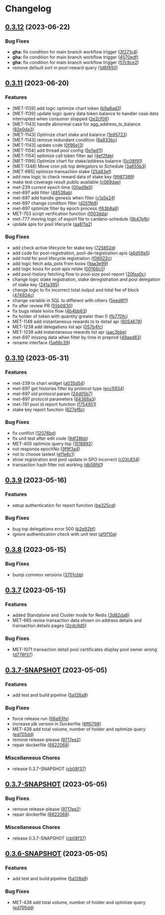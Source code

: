 # Changelog

## [0.3.12](https://github.com/cardano-foundation/cf-explorer-api/compare/v0.3.11...v0.3.12) (2023-06-22)


### Bug Fixes

* **gha:** fix condition for main branch workflow trigger ([3f271c4](https://github.com/cardano-foundation/cf-explorer-api/commit/3f271c41a0f3721a641baf3e1b5f2615531da28c))
* **gha:** fix condition for main branch workflow trigger ([4570edf](https://github.com/cardano-foundation/cf-explorer-api/commit/4570edf402fc3f847a28308561933b070d3f1019))
* **gha:** fix condition for main branch workflow trigger ([57c9ce2](https://github.com/cardano-foundation/cf-explorer-api/commit/57c9ce2fccfa1e353e348935c290ebdc2c852d18))
* remove default sort in pool-reward query ([1d6f850](https://github.com/cardano-foundation/cf-explorer-api/commit/1d6f850d1a0a4a2517819488a10341566add2e6a))

## [0.3.11](https://github.com/cardano-foundation/cf-explorer-api/compare/v0.3.10...v0.3.11) (2023-06-20)


### Features

* [MET-1139] add logic optimize chart token ([b9a8ad3](https://github.com/cardano-foundation/cf-explorer-api/commit/b9a8ad39be257a24ad1c8b38f51f146db5057613))
* [MET-1139] update logic query data token balance to handler case data interrupted when consumer stopped ([2e2cf08](https://github.com/cardano-foundation/cf-explorer-api/commit/2e2cf08202f9c8b98e7ff3fa391dd4e97d472fce))
* [MET-1143] handle abnormal case for agg_address_tx_balance ([82e0da3](https://github.com/cardano-foundation/cf-explorer-api/commit/82e0da352b91b473870a7e6e775b098cc3950476))
* [MET-1143] Optimize chart stake and balance ([1b95723](https://github.com/cardano-foundation/cf-explorer-api/commit/1b95723ceacd4a5307a642fe466d322a5d7b44e9))
* [MET-1143] remove redundant condition ([8a833bc](https://github.com/cardano-foundation/cf-explorer-api/commit/8a833bc921ead41b9a1331ff58a05d2ceb76a132))
* [MET-1143] update code ([0f96e13](https://github.com/cardano-foundation/cf-explorer-api/commit/0f96e13e37f3759e73f16f3fb0eeac18be8c6a9f))
* [MET-1154] add thread pool config ([5e1ad11](https://github.com/cardano-foundation/cf-explorer-api/commit/5e1ad11aa5e819a5a1ea4e053a3d6e4a69870e48))
* [MET-1154] optimize call token filter api ([4ef2fde](https://github.com/cardano-foundation/cf-explorer-api/commit/4ef2fde3c376018bee8d62629ae0b228b803a9fa))
* [MET-1199] Optimize chart for stake/address balance ([0c08f91](https://github.com/cardano-foundation/cf-explorer-api/commit/0c08f91cc1a57e6ab4dfa5074395b31b01399c04))
* [MET-1348] Move cron job top delegators to Schedule ([3a655b3](https://github.com/cardano-foundation/cf-explorer-api/commit/3a655b35e4fc820f47fd593c04c992648fd27fc6))
* [MET-665] optimize transaction stake ([25d43ef](https://github.com/cardano-foundation/cf-explorer-api/commit/25d43effcee27b16ddf49675b648f5b60c9a4129))
* add new logic to check reward data of stake key ([9987389](https://github.com/cardano-foundation/cf-explorer-api/commit/99873895b9e244fd017f81b317328fa9f1bfed3c))
* make test coverage result public available ([c069dae](https://github.com/cardano-foundation/cf-explorer-api/commit/c069dae24408a589d7859f0161d550c93be11947))
* met-239 current epoch time ([00ad9e5](https://github.com/cardano-foundation/cf-explorer-api/commit/00ad9e59169c78ceb0adb5a0072b923aa29ec387))
* met-697 add filter ([48538ab](https://github.com/cardano-foundation/cf-explorer-api/commit/48538ab40ff7df9f3f25b2656cba608a2c159159))
* met-697 add handle genesis when filter ([c1a5e24](https://github.com/cardano-foundation/cf-explorer-api/commit/c1a5e24db954ebeb9e634ca229584eb96f02de57))
* met-697 change condition filter ([d251fb8](https://github.com/cardano-foundation/cf-explorer-api/commit/d251fb8dfb270fe96c3ec2525b07ca343a1990e1))
* met-697 optimize filter by epoch process ([f63b8a6](https://github.com/cardano-foundation/cf-explorer-api/commit/f63b8a63cfad1f218b6f78a914de0fca20086e77))
* MET-753 script verification function ([f003dda](https://github.com/cardano-foundation/cf-explorer-api/commit/f003dda3bb24072576b1b525f04ff301a3678002))
* met-777 moving logic of export file to cardano-schedule ([9b47efb](https://github.com/cardano-foundation/cf-explorer-api/commit/9b47efbd18ba4e93f90bca99f90554c0b7ad236e))
* update apis for pool lifecycle ([aa811a2](https://github.com/cardano-foundation/cf-explorer-api/commit/aa811a26687382e85d0bc99e00adb154a27cca35))


### Bug Fixes

* add check active lifecycle for stake key ([725852d](https://github.com/cardano-foundation/cf-explorer-api/commit/725852d655e526693b199963d4bd268a8d1a7985))
* add code for pool-registration, pool-de-registration apis ([a6d59a5](https://github.com/cardano-foundation/cf-explorer-api/commit/a6d59a5f33973c5c21f67d439181dfc1c29f4434))
* add hold for pool lifecycle registration ([f06622c](https://github.com/cardano-foundation/cf-explorer-api/commit/f06622c713f3119d62a341ef21412307190af7eb))
* add logic fetch ada_pots from koios ([9aa3e99](https://github.com/cardano-foundation/cf-explorer-api/commit/9aa3e99dc1a47bcbdcda321aef806fc5ad32f937))
* add logic koios for pool apis relate ([00166c0](https://github.com/cardano-foundation/cf-explorer-api/commit/00166c0141998074d1810ab89a32e0bd3201fa9a))
* add pool-history fetching flow to pool-size pool-report ([20fea0c](https://github.com/cardano-foundation/cf-explorer-api/commit/20fea0c4d1ccb186683fca67c20050555e009316))
* change logic stake registration, stake deregistration and pool delegation of stake key ([241a395](https://github.com/cardano-foundation/cf-explorer-api/commit/241a3951d9c1e15e5a471708fd120fdc32d6cab8))
* change logic to fix incorrect total output and total fee of block ([474924c](https://github.com/cardano-foundation/cf-explorer-api/commit/474924cb1beee371dc2a1b4af9e3b40471e3257e))
* change variable in SQL to different with others ([5eed8f1](https://github.com/cardano-foundation/cf-explorer-api/commit/5eed8f104921fbd19d17994434ea533432f4bcb1))
* fix after review PR ([55b0830](https://github.com/cardano-foundation/cf-explorer-api/commit/55b08307f8e1f5db0443a5d11f1279d103a4abbc))
* fix bugs relate koios flow ([4b4bb63](https://github.com/cardano-foundation/cf-explorer-api/commit/4b4bb6370dc3e1bc0198f7b724003b89455b10a0))
* fix holder of token with quantity greater than 0 ([fb770fc](https://github.com/cardano-foundation/cf-explorer-api/commit/fb770fc87182235ef222c683193d80f3b39ffe66))
* MET-1148 add instantaneous rewards to tx detail api ([8054678](https://github.com/cardano-foundation/cf-explorer-api/commit/8054678f80d263a522611314b1e53b0e5c8ac738))
* MET-1238 add delegations list api ([057b4fc](https://github.com/cardano-foundation/cf-explorer-api/commit/057b4fc17921c78f9d99c6d961e66510a0ef9067))
* MET-1238 add instantaneous rewards list api ([aac3bbe](https://github.com/cardano-foundation/cf-explorer-api/commit/aac3bbe4f9fd2c0f6cf165f388244536a296f0e0))
* met-697 missing data when filter by time in preprod ([49aad83](https://github.com/cardano-foundation/cf-explorer-api/commit/49aad8307d822c1c2ff39dcaea95eca1b55bcd4c))
* rename interface ([5a66c39](https://github.com/cardano-foundation/cf-explorer-api/commit/5a66c39b74b89a5e96b7a0dcfdb7af0e23fb7367))

## [0.3.10](https://github.com/cardano-foundation/cf-explorer-api/compare/v0.3.9...v0.3.10) (2023-05-31)


### Features

* met-239 tx chart widget ([a035d54](https://github.com/cardano-foundation/cf-explorer-api/commit/a035d54682468d68212ae71a0690b10e9d7fe7c0))
* met-697 get histories filter by protocol type ([ecc5934](https://github.com/cardano-foundation/cf-explorer-api/commit/ecc59347c5d31595932c46d86b5c67e916972f4e))
* met-697 old protocol param ([24d05b7](https://github.com/cardano-foundation/cf-explorer-api/commit/24d05b745d91a0c0f4f64cd86deb90042dfc1fbe))
* met-697 protocol parameters ([64388a3](https://github.com/cardano-foundation/cf-explorer-api/commit/64388a312cdc015843860a63d76ca5ecb81d7a47))
* met-741 pool id report function ([f754951](https://github.com/cardano-foundation/cf-explorer-api/commit/f754951037bfbb87227d6bc1ef9713b9961735f9))
* stake key report function ([627ef8c](https://github.com/cardano-foundation/cf-explorer-api/commit/627ef8c11f37e716a15ff5945c8cefce315df189))


### Bug Fixes

* fix conflict ([12076bd](https://github.com/cardano-foundation/cf-explorer-api/commit/12076bd1b330674db4dfb1372a1b68b68de7e4a0))
* fix unit test after edit code ([9df28bb](https://github.com/cardano-foundation/cf-explorer-api/commit/9df28bb4f1176cc44ea33eeb0b4d260c3118bf4e))
* MET-400 optimize query top ([1518892](https://github.com/cardano-foundation/cf-explorer-api/commit/1518892418600fae5318e9008dc48fd440ae9a6c))
* not response epochNo ([9f9f3a4](https://github.com/cardano-foundation/cf-explorer-api/commit/9f9f3a4b4279389520710ecb443210a36ee94e9a))
* not to choose lastest ([ef1e6c1](https://github.com/cardano-foundation/cf-explorer-api/commit/ef1e6c187a94f3f901b43073c56858035322de05))
* show registration and pool update in SPO incorrect ([c03c834](https://github.com/cardano-foundation/cf-explorer-api/commit/c03c8344b0f69399e8d57108c35722cd73fa6340))
* transaction hash filter not working ([db58fd1](https://github.com/cardano-foundation/cf-explorer-api/commit/db58fd16b93e12edb07bc41ce3a23487ed4b9735))

## [0.3.9](https://github.com/cardano-foundation/cf-explorer-api/compare/v0.3.8...v0.3.9) (2023-05-16)


### Features

* setup authentication for report function ([be325cd](https://github.com/cardano-foundation/cf-explorer-api/commit/be325cdb64f0646ba19b3fe85dd37b3606e94b87))


### Bug Fixes

* bug top delegations error 500 ([b2e92bf](https://github.com/cardano-foundation/cf-explorer-api/commit/b2e92bf3140d53d7725753d66f33336fc3701d25))
* ignore authentication check with unit test ([af0f10a](https://github.com/cardano-foundation/cf-explorer-api/commit/af0f10a3af3738c58e357960c1ada971634ef2aa))

## [0.3.8](https://github.com/cardano-foundation/cf-explorer-api/compare/v0.3.7...v0.3.8) (2023-05-15)


### Bug Fixes

* bump common versions ([3701cbb](https://github.com/cardano-foundation/cf-explorer-api/commit/3701cbb93fabb0a1d55dac63be8edf1188a55fb9))

## [0.3.7](https://github.com/cardano-foundation/cf-explorer-api/compare/v0.3.7-SNAPSHOT...v0.3.7) (2023-05-15)


### Features

* added Standalone and Cluster mode for Redis ([3d82da8](https://github.com/cardano-foundation/cf-explorer-api/commit/3d82da83918ca03f02306b2bb4c6f426064358fc))
* MET-665 revise transaction data shown on address details and transaction details pages ([2cdc9d5](https://github.com/cardano-foundation/cf-explorer-api/commit/2cdc9d57ca171857f0977234cb6a08e4eec3c75e))


### Bug Fixes

* MET-1071 transaction detail pool certificates display pool owner wrong ([d778f37](https://github.com/cardano-foundation/cf-explorer-api/commit/d778f370b4848bc27c91681d483f7f180d62cf5f))

## [0.3.7-SNAPSHOT](https://github.com/cardano-foundation/cf-explorer-api/compare/v0.3.5...v0.3.7-SNAPSHOT) (2023-05-05)


### Features

* add test and build pipeline ([5a128a9](https://github.com/cardano-foundation/cf-explorer-api/commit/5a128a9f7c9d3f526a8aa442dadaede529b25410))


### Bug Fixes

* force release run ([66a93fe](https://github.com/cardano-foundation/cf-explorer-api/commit/66a93fe19cacbd7c3624fcd5ef5ec9187472d23d))
* increase jdk version in Dockerfile ([6ff0798](https://github.com/cardano-foundation/cf-explorer-api/commit/6ff0798c77d241d62855775c737b50fd91fc8efa))
* MET-438 add total volume, number of holder and optimize query ([ed705dd](https://github.com/cardano-foundation/cf-explorer-api/commit/ed705dd5929b71504ca68c14cabcf34aecfbdd16))
* remove release-please ([9717ee2](https://github.com/cardano-foundation/cf-explorer-api/commit/9717ee2615a75c92922fe69c3aec59f8c7642a82))
* repair dockerfile ([6822068](https://github.com/cardano-foundation/cf-explorer-api/commit/682206812bfe96eb3bdcd6def1db96d6b92f60ba))


### Miscellaneous Chores

* release 0.3.7-SNAPSHOT ([cb08f37](https://github.com/cardano-foundation/cf-explorer-api/commit/cb08f371a3d45c4b539a31444beb509db3eb3943))

## [0.3.7-SNAPSHOT](https://github.com/cardano-foundation/cf-explorer-api/compare/v0.3.5...v0.3.7-SNAPSHOT) (2023-05-05)


### Bug Fixes

* remove release-please ([9717ee2](https://github.com/cardano-foundation/cf-explorer-api/commit/9717ee2615a75c92922fe69c3aec59f8c7642a82))
* repair dockerfile ([6822068](https://github.com/cardano-foundation/cf-explorer-api/commit/682206812bfe96eb3bdcd6def1db96d6b92f60ba))


### Miscellaneous Chores

* release 0.3.7-SNAPSHOT ([cb08f37](https://github.com/cardano-foundation/cf-explorer-api/commit/cb08f371a3d45c4b539a31444beb509db3eb3943))

## [0.3.6-SNAPSHOT](https://github.com/cardano-foundation/cf-explorer-api/compare/v0.3.5...v0.3.6-SNAPSHOT) (2023-05-05)


### Features

* add test and build pipeline ([5a128a9](https://github.com/cardano-foundation/cf-explorer-api/commit/5a128a9f7c9d3f526a8aa442dadaede529b25410))


### Bug Fixes

* MET-438 add total volume, number of holder and optimize query ([ed705dd](https://github.com/cardano-foundation/cf-explorer-api/commit/ed705dd5929b71504ca68c14cabcf34aecfbdd16))
